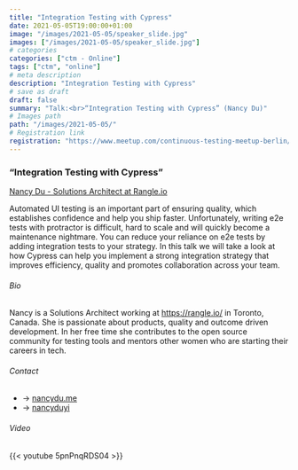 ```yaml
---
title: "Integration Testing with Cypress"
date: 2021-05-05T19:00:00+01:00
image: "/images/2021-05-05/speaker_slide.jpg"
images: ["/images/2021-05-05/speaker_slide.jpg"]
# categories
categories: ["ctm - Online"]
tags: ["ctm", "online"]
# meta description
description: "Integration Testing with Cypress"
# save as draft
draft: false
summary: "Talk:<br>“Integration Testing with Cypress” (Nancy Du)"
# Images path
path: "/images/2021-05-05/"
# Registration link
registration: "https://www.meetup.com/continuous-testing-meetup-berlin/events/277544990"
---
```


### “Integration Testing with Cypress”
[Nancy Du - Solutions Architect at Rangle.io](https://www.linkedin.com/in/nancyduyi/)

Automated UI testing is an important part of ensuring quality, which establishes 
confidence and help you ship faster. Unfortunately, writing e2e tests with protractor 
is difficult, hard to scale and will quickly become a maintenance nightmare. You can 
reduce your reliance on e2e tests by adding integration tests to your strategy. In 
this talk we will take a look at how Cypress can help you implement a strong 
integration strategy that improves efficiency, quality and promotes collaboration 
across your team.

###### Bio
Nancy is a Solutions Architect working at https://rangle.io/ in Toronto, Canada. She 
is passionate about products, quality and outcome driven development. In her free time 
she contributes to the open source community for testing tools and mentors other 
women who are starting their careers in tech.


###### Contact
- <i class="fa fa-globe"></i> -> [nancydu.me](http://nancydu.me/)
- <i class="fa fa-linkedin"></i> -> [nancyduyi](https://www.linkedin.com/in/nancyduyi/)

###### Video
{{< youtube 5pnPnqRDS04 >}}
